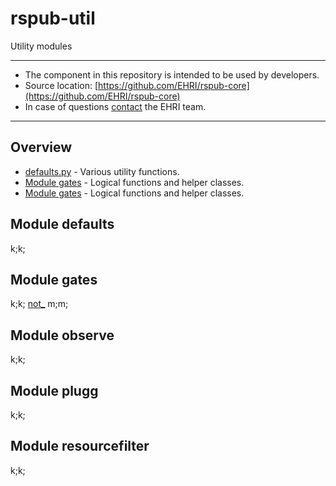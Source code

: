 # rspub-util
Utility modules

---
- The component in this repository is intended to be used by developers.
- Source location: [https://github.com/EHRI/rspub-core](https://github.com/EHRI/rspub-core)
- In case of questions [contact](https://github.com/EHRI/rspub-core/issues/new) the EHRI team.

---

## Overview

- [defaults.py](defaults.py) - Various utility functions.
- [Module gates](http://htmlpreview.github.com/?https://github.com/EHRI/rspub-core/blob/master/docs/rspub/util/gates.m.html) - Logical functions and helper classes.
- <a href="http://htmlpreview.github.com/?https://github.com/EHRI/rspub-core/blob/master/docs/rspub/util/gates.m.html" target="_blank">Module gates</a> - Logical functions and helper classes.

## Module defaults

k;k;

## Module gates

k;k;
[not_](docs/gates.html)
m;m;

## Module observe

k;k;

## Module plugg

k;k;

## Module resourcefilter

k;k;

